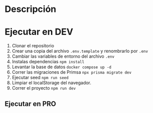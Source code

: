 
# Descripción

# Ejecutar en DEV

1. Clonar el repositorio
2. Crear una copia del archivo ```.env.template``` y renombrarlo por ```.env```
3. Cambiar las variables de entorno del archivo ```.env```
4. Instalas dependencias ```npm install```
5. Levantar la base de datos ```docker compose up -d```
6. Correr las migraciones de Primsa ```npx prisma migrate dev```
7. Ejecutar seed ```npm run seed```
8. Limpiar el localStorage del navegador.
9. Correr el proyecto ```npm run dev```

## Ejecutar en PRO

